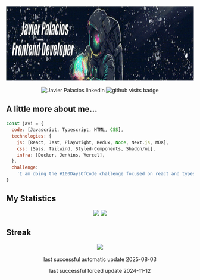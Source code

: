 ##

<p align="center">
<img height="200" width=1000 src="https://github.com/helkyar/helkyar/blob/main/images/steamuserimages-akamaihd-ezgif.com-crop.gif" alt="Javier Palacios, Frontend Developer"/>
</p>

<p align="center">
<img src="https://img.shields.io/badge/-javierpalacios-blue?style=flat-square&logo=Linkedin&logoColor=white&link=https://www.linkedin.com/in/javierpalaciosbotejara" alt="Javier Palacios linkedin"/>
<img src="https://komarev.com/ghpvc/?username=helkyar&color=75F94D" alt="github visits badge"/>
</p>

##

## A little more about me...

```javascript
const javi = {
  code: [Javascript, Typescript, HTML, CSS],
  technologies: {
    js: [React, Jest, Playwright, Redux, Node, Next.js, MDX],
    css: [Sass, Tailwind, Styled-Components, Shadcn/ui],
    infra: [Docker, Jenkins, Vercel],
  },
  challenge:
    'I am doing the #100DaysOfCode challenge focused on react and typescript (100/100)',
}
```

## My Statistics

<p align="center">
  <img height="175" width="auto" src ="https://github-readme-stats.vercel.app/api?username=helkyar&show_icons=true&count_private=true&theme=darcula&hide_border=true&bg_color=00000000&include_all_commits=true">
  <img height="175" width="auto" src ="https://github-readme-stats.vercel.app/api/top-langs/?username=helkyar&layout=compact&hide_border=true&theme=darcula&bg_color=00000000&langs_count=6&hide=CSS,HTML">
</p>
 
## Streak
<p align="center">
  <img src ="https://github-readme-streak-stats.herokuapp.com?user=helkyar&theme=darcula&hide_border=true&background=FFFFFF00">
</p>

<p align="center">last successful automatic update 2025-08-03</p>
<p align="center">last successful forced update 2024-11-12</p>
